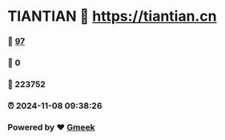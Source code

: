 # TIANTIAN :link: https://tiantian.cn 
### :page_facing_up: [97](https://tiantian.cn/tag.html) 
### :speech_balloon: 0 
### :hibiscus: 223752 
### :alarm_clock: 2024-11-08 09:38:26 
### Powered by :heart: [Gmeek](https://github.com/Meekdai/Gmeek)
